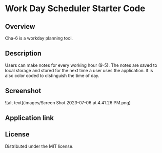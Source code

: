 # Work Day Scheduler Starter Code

## Overview

Cha-6 is a workday planning tool.

## Description

Users can make notes for every working hour (9-5). The notes are saved to local storage and stored for the next time a user uses the application. It is also color coded to distinguish the time of day.

## Screenshot

![alt text](images/Screen Shot 2023-07-06 at 4.41.26 PM.png)

## Application link

## License

Distributed under the MIT license.
